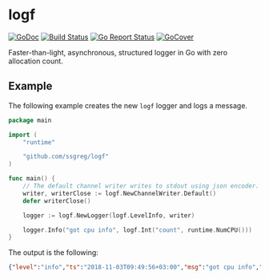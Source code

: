 # logf

[![GoDoc](https://godoc.org/github.com/ssgreg/logf?status.svg)](https://godoc.org/github.com/ssgreg/logf)
[![Build Status](https://travis-ci.org/ssgreg/logf.svg?branch=master)](https://travis-ci.org/ssgreg/logf)
[![Go Report Status](https://goreportcard.com/badge/github.com/ssgreg/logf)](https://goreportcard.com/report/github.com/ssgreg/logf)
[![GoCover](https://gocover.io/_badge/github.com/ssgreg/logf)](https://gocover.io/github.com/ssgreg/logf)

Faster-than-light, asynchronous, structured logger in Go with zero allocation count.

## Example

The following example creates the new `logf` logger and logs a message.

```go
package main

import (
    "runtime"

    "github.com/ssgreg/logf"
)

func main() {
    // The default channel writer writes to stdout using json encoder.
    writer, writerClose := logf.NewChannelWriter.Default()
    defer writerClose()

    logger := logf.NewLogger(logf.LevelInfo, writer)

    logger.Info("got cpu info", logf.Int("count", runtime.NumCPU()))
}
```

The output is the following:

```json
{"level":"info","ts":"2018-11-03T09:49:56+03:00","msg":"got cpu info","count":8}
```

